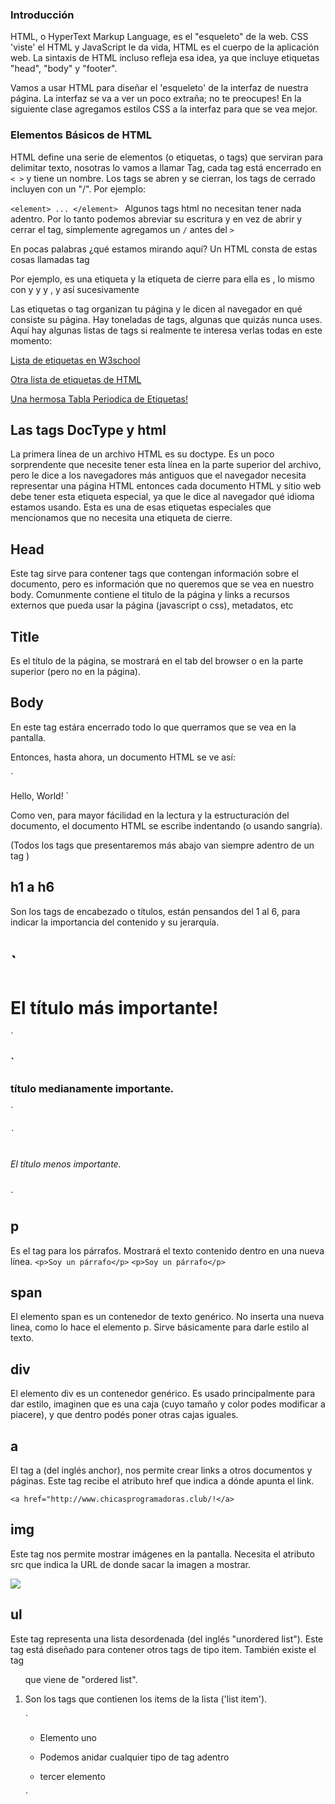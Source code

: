 ### Introducción

HTML, o HyperText Markup Language, es el "esqueleto" de la web. CSS 'viste' el HTML y JavaScript le da vida, HTML es el cuerpo de la aplicación web. La sintaxis de HTML incluso refleja esa idea, ya que incluye etiquetas "head", "body" y "footer".

Vamos a usar HTML para diseñar el 'esqueleto' de la interfaz de nuestra página. La interfaz se va a ver un poco extraña; no te preocupes! En la siguiente clase agregamos estilos CSS a la interfaz para que se vea mejor.

### Elementos Básicos de HTML

HTML define una serie de elementos (o etiquetas, o tags) que serviran para delimitar texto, nosotras lo vamos a llamar Tag, cada tag está encerrado en   `< >` y tiene un nombre. Los tags se abren y se cierran, los tags de cerrado incluyen con un "/". Por ejemplo:

 `<element>
    ...
 </element>
 `
Algunos tags html no necesitan tener nada adentro. Por lo tanto podemos abreviar su escritura y en vez de abrir y cerrar el tag, simplemente agregamos un `/` antes del `>`

En pocas palabras ¿qué estamos mirando aquí? Un HTML consta de estas cosas llamadas tag

Por ejemplo, <html> es una etiqueta y la etiqueta de cierre para ella es </html>, lo mismo con <head>y </head>y <body>y </body>, y así sucesivamente

Las etiquetas o tag organizan tu página y le dicen al navegador en qué consiste su página. Hay toneladas de tags, algunas que quizás nunca uses.
Aquí hay algunas listas de tags si realmente te interesa verlas todas en este momento:

[Lista de etiquetas en W3school](https://www.w3schools.com/tags/default.asp)

[Otra lista de etiquetas de HTML](https://www.quackit.com/html/tags/)

[Una hermosa Tabla Periodica de Etiquetas!](http://mialtoweb.es/webs/tabla/#style)

## Las tags DocType y html

La primera línea de un archivo HTML es su doctype. Es un poco sorprendente que necesite tener esta línea en la parte superior del archivo, pero le dice a los navegadores más antiguos que el navegador necesita representar una página HTML entonces cada documento HTML y sitio web debe tener esta etiqueta especial, ya que le dice al navegador qué idioma estamos usando. Esta es una de esas etiquetas especiales que mencionamos que no necesita una etiqueta de cierre.

## Head
Este tag sirve para contener tags que contengan información sobre el documento, pero es información que no queremos que se vea en nuestro body. Comunmente contiene el titulo de la página y links a recursos externos que pueda usar la página (javascript o css), metadatos, etc

## Title
Es el título de la página, se mostrará en el tab del browser o en la parte superior (pero no en la página).

## Body
En este tag estára encerrado todo lo que querramos que se vea en la pantalla.

Entonces, hasta ahora, un documento HTML se ve así:
<!DOCTYPE html>
<html>

` <head>
    <title>
        My Website
    </title>
</head>

<body>
    Hello, World!
</body>

</html> 
`

Como ven, para mayor fácilidad en la lectura y la estructuración del documento, el documento HTML se escribe indentando (o usando sangría).

(Todos los tags que presentaremos más abajo van siempre adentro de un tag <body>)

## h1 a h6 
Son los tags de encabezado o títulos, están pensandos del 1 al 6, para indicar la importancia del contenido y su jerarquía.

  <h1>` <h1>El título más importante!</h1> `
  <h3> ` <h3>título medianamente importante.</h3> `
  <h6> ` <h6>El título menos importante.</h6> `

## p
Es el tag para los párrafos. Mostrará el texto contenido dentro en una nueva línea.
  `<p>Soy un párrafo</p>`  `<p>Soy un párrafo</p>`
  
## span
El elemento span es un contenedor de texto genérico. No inserta una nueva linea, como lo hace el elemento p. Sirve básicamente para darle estilo al texto.

## div
El elemento div es un contenedor genérico. Es usado principalmente para dar estilo, imaginen que es una caja (cuyo tamaño y color podes modificar a piacere), y que dentro podés poner otras cajas iguales.

## a
El tag a (del inglés anchor), nos permite crear links a otros documentos y páginas. Este tag recibe el atributo href que indica a dónde apunta el link.

  `<a href="http://www.chicasprogramadoras.club/!</a>` 

## img
Este tag nos permite mostrar imágenes en la pantalla. Necesita el atributo src que indica la URL de donde sacar la imagen a mostrar.

  <img src="http://www.chicasprogramadoras.club/wp-content/uploads/2016/09/cropped-cropped-logo-chicas-1.png" />
  
## ul
Este tag representa una lista desordenada (del inglés "unordered list"). Este tag está diseñado para contener otros tags de tipo item. También existe el tag <ol> que viene de "ordered list".

<li>
Son los tags que contienen los items de la lista ('list item').

`  <ul>
    <li>
      <span>Elemento uno</span>
    </li>
    <li>
      <p>Podemos anidar cualquier tipo de tag adentro</p>
    </li>
    <li>
      <span>tercer elemento</span>
    </li>
  </ul>`

